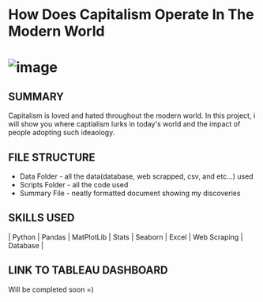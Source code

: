 # How Does Capitalism Operate In The Modern World
# ![image](https://github.com/Jeremiah-Byrd/Analysis-CapitalismInTheModernWorld/assets/101752111/9952eb55-fb88-4a52-b2dd-a079619dd27e)

## SUMMARY 
Capitalism is loved and hated throughout the modern world. In this project, i will show you where captialism lurks in today's world and the impact of people adopting such ideaology. 

## FILE STRUCTURE 
- Data Folder - all the data(database, web scrapped, csv, and etc...) used
- Scripts Folder - all the code used
- Summary File - neatly formatted document showing my discoveries

## SKILLS USED
| Python | Pandas | MatPlotLib | Stats | Seaborn | Excel | Web Scraping | Database |

## LINK TO TABLEAU DASHBOARD
Will be completed soon =)
